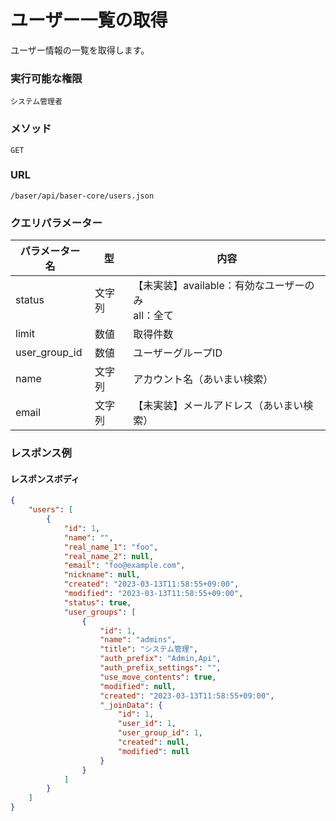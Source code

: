 # ユーザー一覧の取得

ユーザー情報の一覧を取得します。

### 実行可能な権限
```
システム管理者
```

### メソッド
```
GET
```
 
### URL
```
/baser/api/baser-core/users.json
``` 

### クエリパラメーター

| パラメーター名       | 型 | 内容                                 |
|---------------| --- |------------------------------------|
| status        | 文字列 | 【未実装】available：有効なユーザーのみ<br>all：全て |
| limit         | 数値 | 取得件数                               |
| user_group_id | 数値 | ユーザーグループID                         |
| name          | 文字列 | アカウント名（あいまい検索）                     |
| email         | 文字列 | 【未実装】メールアドレス（あいまい検索）               |

### レスポンス例
#### レスポンスボディ
```json
{
    "users": [
        {
            "id": 1,
            "name": "",
            "real_name_1": "foo",
            "real_name_2": null,
            "email": "foo@example.com",
            "nickname": null,
            "created": "2023-03-13T11:58:55+09:00",
            "modified": "2023-03-13T11:58:55+09:00",
            "status": true,
            "user_groups": [
                {
                    "id": 1,
                    "name": "admins",
                    "title": "システム管理",
                    "auth_prefix": "Admin,Api",
                    "auth_prefix_settings": "",
                    "use_move_contents": true,
                    "modified": null,
                    "created": "2023-03-13T11:58:55+09:00",
                    "_joinData": {
                        "id": 1,
                        "user_id": 1,
                        "user_group_id": 1,
                        "created": null,
                        "modified": null
                    }
                }
            ]
        }
    ]
}
```
